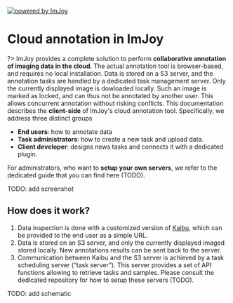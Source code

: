 [![powered by ImJoy](https://imjoy.io/static/badge/powered-by-imjoy-badge.svg)](https://imjoy.io/)

# Cloud annotation in ImJoy

?> ImJoy provides a complete solution to perform **collaborative annotation of imaging data in the cloud**. The actual
annotation tool is browser-based, and requires no local installation. Data is stored on a S3 server, and the annotation tasks are
handled by a dedicated task management server. Only the currently displayed image is dowloaded locally. Such an image is marked as locked, 
and can thus not be annotated by another user. This allows concurrent annotation without risking conflicts. 
This documentation describes the **client-side** of ImJoy's cloud annotation tool. Specifically, we address three distinct groups

* **End users**: how to annotate data
* **Task administrators**: how to create a new task and upload data.
* **Client developer**:  designs news tasks and connects it with a dedicated plugin.

For administrators, who want to **setup your own servers**, we refer to the dedicated  guide that you can find here (TODO).

TODO: add screenshot

## How does it work?

1. Data inspection is done with a customized version of [Kaibu](https://kaibu.org/#/app), which can be provided to the end user as a simple URL. 
2. Data is stored on an S3 server, and only the currently displayed imaged stored locally. New annotations results can be sent back to the server.
3. Communication between Kaibu and the S3 server is achieved by a task scheduling server (“task server”). This server provides a set of API functions allowing to retrieve tasks and samples. Please consult the dedicated repository for how to setup these servers (TODO).

TODO: add schematic